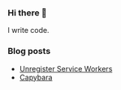 ### Hi there 👋

I write code.

<!--
**wusher/wusher** is a ✨ _special_ ✨ repository because its `README.md` (this file) appears on your GitHub profile.

Here are some ideas to get you started:

- 🔭 I’m currently working on ...
- 🌱 I’m currently learning ...
- 👯 I’m looking to collaborate on ...
- 🤔 I’m looking for help with ...
- 💬 Ask me about ...
- 📫 How to reach me: ...
- 😄 Pronouns: ...
- ⚡ Fun fact: ...
-->


### Blog posts
<!-- BLOG-POST-LIST:START -->
- [Unregister Service Workers](https://wusher.github.io/myblog/til/blog/2022/09/01/2022-09-01_unregistering-service-workers/)
- [Capybara](https://wusher.github.io/myblog/cheatsheet/2022/08/08/0000-00-00_cheatsheet_capybara/)
<!-- BLOG-POST-LIST:END -->
